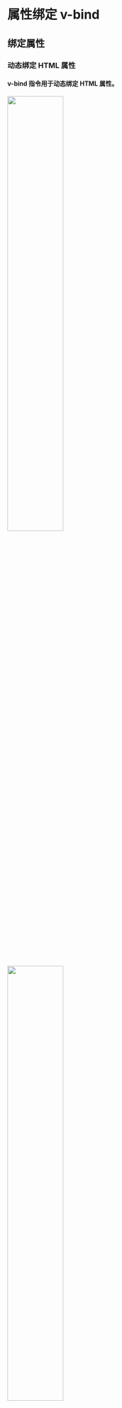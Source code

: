 # 属性绑定 v-bind
## 绑定属性 

### 动态绑定 HTML 属性

#### v-bind 指令用于动态绑定 HTML 属性。

<img src="/images/vue/021.jpg" style="width: 50%; display:inline-block; margin: 0 ;">
<img src="/images/vue/022.jpg" style="width: 50%; display:inline-block; margin: 0 ;">

### 简写方式

#### Vue.js 还为 v-bind 指令提供了简写方式。

<img src="/images/vue/023.jpg" style="width: 50%; display:inline-block; margin: 0 ;">
<img src="/images/vue/024.jpg" style="width: 50%; display:inline-block; margin: 0 ;">

### 允许使用表达式

#### 与插值表达式类似，v-bind 中也允许使用表达式。

  <img src="/images/vue/026.jpg" style="width: 100%; display:inline-block; margin: 0 ;">

### 绑定多个属性-对象形式

#### 如果需要一次绑定多个属性，还可以绑定对象。

  <img src="/images/vue/025.jpg" style="width: 100%; display:inline-block; margin: 0 ;">

### Class 绑定

#### 1. class 是 HTML 属性，可以通过 v-bind 进行绑定，并且可以与 class 属性共存。

  <img src="/images/vue/028.jpg" style="width: 50%; display:inline-block; margin: 0 ;">
  <img src="/images/vue/029.jpg" style="width: 50%; display:inline-block; margin: 0 ;">

#### 2. 对于 class 绑定， Vue.js 中还提供了特殊处理方式。

- 对象处理方式

  <img src="/images/vue/030.jpg" style="width: 60%; display:inline-block; margin: 0 ;">
  <img src="/images/vue/031.jpg" style="width: 40%; display:inline-block; margin: 0 ;">

- 数组处理方式

  - 可将需要动态处理的数据写在数组里的对象中

  <img src="/images/vue/032.jpg" style="width: 60%; display:inline-block; margin: 0 ;">
  <img src="/images/vue/033.jpg" style="width: 40%; display:inline-block; margin: 0 ;">

```html
<!DOCTYPE html>
<html lang="en">
  <head>
    <meta charset="UTF-8" />
    <meta name="viewport" content="width=device-width, initial-scale=1.0" />
    <title>Document</title>
  </head>
  <body>
    <div id="app">
      <p v-bind:class="cls1">标签内容</p>
      <p class="a" :class="cls1">标签内容</p>

      <!-- 下面是错误写法，要注意 -->
      <!-- <p class="a b c" :class="cls1 cls2 cls3"></p> -->
      <!-- 下面是正确写法 -->
      <p :class="cls"></p>

      <p :class="bool ? cls1 : cls2"></p>

      <p :class="{ x: isX, y: false, z: true }"></p>

      <p :class="['a', classB, {c: isC}]"></p>
    </div>

    <script src="lib/vue.js"></script>
    <script>
      var vm = new Vue({
        el: "#app",
        data: {
          classB: "b",
          isC: true,
          isX: true,
          bool: true,
          cls: "q w e",
          cls1: "x",
          cls2: "y",
          cls3: "z",
        },
      });
    </script>
  </body>
</html>
```

### Style 绑定

#### 1.style 是 HTML 属性，可以通过 v-bind 进行绑定，并且可以与 style 属性共存。

  <img src="/images/vue/034.jpg" style="width: 60%; display:inline-block; margin: 0 ;">
  <img src="/images/vue/035.jpg" style="width: 40%; display:inline-block; margin: 0 ;">

```html
<!DOCTYPE html>
<html lang="en">
  <head>
    <meta charset="UTF-8" />
    <meta name="viewport" content="width=device-width, initial-scale=1.0" />
    <title>Document</title>
  </head>
  <body>
    <div id="app">
      <!-- <p v-bind:style="{width: '100px', height: '100px'}"></p> -->
      <!-- <p :style="styleObj">标签内容</p> -->

      <p style="width: 100px" :style="styleObj"></p>
    </div>
    <script src="lib/vue.js"></script>
    <script>
      var vm = new Vue({
        el: "#app",
        data: {
          styleObj: {
            // width: '200px',
            height: "200px",
            backgroundColor: "red",
            "font-size": "30px",
          },
        },
      });
    </script>
  </body>
</html>
```

#### 2. 当我们希望给元素绑定多个样式对象时，可以设置为数组。

  <img src="/images/vue/036.jpg" style="width: 60%; display:inline-block; margin: 0 ;">
  <img src="/images/vue/037.jpg" style="width: 40%; display:inline-block; margin: 0 ;">

```html
<!DOCTYPE html>
<html lang="en">
  <head>
    <meta charset="UTF-8" />
    <meta name="viewport" content="width=device-width, initial-scale=1.0" />
    <title>Document</title>
  </head>
  <body>
    <div id="app">
      <p :style="[baseStyle, styleObj1]">第一个 p 标签</p>
      <p :style="[baseStyle, styleObj2]">第二个 p 标签</p>
    </div>
    <script src="lib/vue.js"></script>
    <script>
      var vm = new Vue({
        el: "#app",
        data: {
          // 公共样式
          baseStyle: {
            width: "100px",
            height: "100px",
          },
          styleObj1: {
            backgroundColor: "red",
          },
          styleObj2: {
            backgroundColor: "blue",
          },
        },
      });
    </script>
  </body>
</html>
```

  <img src="/images/vue/038.jpg" style="width: 100%; display:inline-block; margin: 0 ;">


